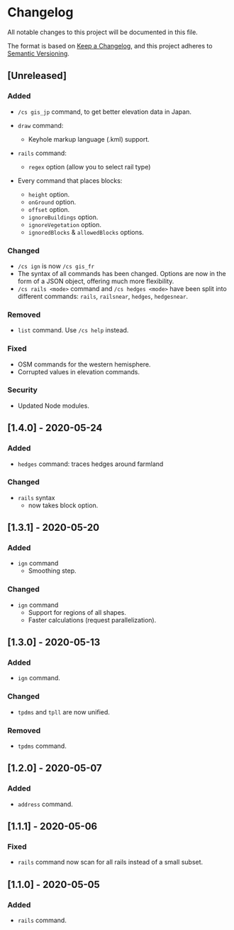 # Changelog
All notable changes to this project will be documented in this file.

The format is based on [Keep a Changelog](https://keepachangelog.com/en/1.0.0/),
and this project adheres to [Semantic Versioning](https://semver.org/spec/v2.0.0.html).

<!-- ## [Unreleased]

### Added
### Changed
### Deprecated
### Removed
### Fixed
### Security -->

## [Unreleased]

### Added

- `/cs gis_jp` command, to get better elevation data in Japan.

- `draw` command:
  - Keyhole markup language (.kml) support.
- `rails` command:
  - `regex` option (allow you to select rail type)

- Every command that places blocks:
  - `height` option.
  - `onGround` option.
  - `offset` option.
  - `ignoreBuildings` option.
  - `ignoreVegetation` option.
  - `ignoredBlocks` & `allowedBlocks` options.

### Changed

- `/cs ign` is now `/cs gis_fr`
- The syntax of all commands has been changed. Options are now in the form of a JSON object, offering much more flexibility.
- `/cs rails <mode>` command and `/cs hedges <mode>` have been split into different commands: `rails`, `railsnear`, `hedges`, `hedgesnear`.

### Removed

- `list` command. Use `/cs help` instead.

### Fixed

- OSM commands for the western hemisphere.
- Corrupted values in elevation commands.

### Security 

- Updated Node modules.

## [1.4.0] - 2020-05-24

### Added

- `hedges` command: traces hedges around farmland

### Changed

- `rails` syntax
  - now takes block option.

## [1.3.1] - 2020-05-20

### Added

- `ign` command
  - Smoothing step.

### Changed

- `ign` command
  - Support for regions of all shapes.
  - Faster calculations (request parallelization).


## [1.3.0] - 2020-05-13

### Added

- `ign` command.

### Changed

- `tpdms` and `tpll` are now unified.

### Removed

- `tpdms` command.


## [1.2.0] - 2020-05-07

### Added

- `address` command.
  

## [1.1.1] - 2020-05-06

### Fixed

- `rails` command now scan for all rails instead of a small subset.


## [1.1.0] - 2020-05-05

### Added

- `rails` command.
